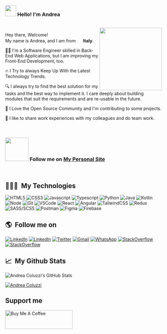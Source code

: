 ### <img src="https://cdn.jsdelivr.net/gh/coluzziandrea/general-assets@master/Readme/HandGreet.gif" width="35px" />&nbsp;<b>Hello! I'm Andrea</b>

<br />
<img align="right" src="https://cdn.jsdelivr.net/gh/coluzziandrea/general-assets@master/Readme/Avatar.png" width="200"/>
<p aligh="left">
  <p>Hey there, Welcome!</br>
 My name is Andrea, and I am from <img src="https://cdn.jsdelivr.net/gh/coluzziandrea/general-assets@master/Readme/icons8-italy-64.png" width="16px"/> <b>Italy</b>.</p>
  	
  👩‍💻 I'm a Software Engineer skilled in Back-End Web Applications, but I am improving my Front-End Development, too.

🔥 I Try to always Keep Up With the Latest Technology Trends.

🔍 I always try to find the best solution for my tasks and the best way to implement it.
I care deeply about building modules that suit the requirements and are re-usable in the future.

🌈 I Love the Open Source Community and I'm contributing to some projects.

🤝 I like to share work experiences with my colleagues and do team work.

</p>

<br>

### <img src="https://cdn.jsdelivr.net/gh/coluzziandrea/general-assets@master/Readme/spaceshuttle.gif" width="75" />&nbsp;Follow me on [My Personal Site](https://www.coluzziandrea.com/)

<br />

## 👨🏻‍💻 &nbsp;My Technologies

<p>
  <img alt="HTML5" src="https://img.shields.io/badge/-HTML5-E34F26?style=flat-square&logo=html5&logoColor=white" />
  <img alt="CSS3" src="https://img.shields.io/badge/-CSS3-1572B6?style=flat-square&logo=css3&logoColor=white" />
    <img alt="Javascript" src="https://img.shields.io/badge/-JavaScript-F7DF1E?style=flat-square&logo=javascript&logoColor=black" />
      <img alt="Typescript" src="https://img.shields.io/badge/TypeScript-007ACC?style=flat-square&logo=typescript&logoColor=white" />
    <img alt="Python" src="https://img.shields.io/badge/Python-3776AB?style=flat-square&logo=python&logoColor=white" />
    <img alt="Java" src="https://img.shields.io/badge/Java-ED8B00?style=flat-square&logo=java&logoColor=white" />    
     <img alt="Kotlin" src="https://img.shields.io/badge/Kotlin-0095D5?&style=flat-square&logo=kotlin&logoColor=white" />    
      <img alt="Node" src="https://img.shields.io/badge/Node.js-43853D?style=flat-square&logo=node.js&logoColor=white" />
    <img alt="Git" src="https://img.shields.io/badge/-Git-F05032?style=flat-square&logo=git&logoColor=white" />
  <img alt="VSCode" src="https://img.shields.io/badge/-Visual_Studio_Code-0078D4?style=flat-square&logo=visual%20studio%20code&logoColor=white" />
  <img alt="React" src="https://img.shields.io/badge/-React-45b8d8?style=flat-square&logo=react&logoColor=white" />
  <img alt="Angular" src="https://img.shields.io/badge/Angular-DD0031?style=flat-square&logo=angular&logoColor=white" />
  <img alt="TailwindCSS" src="https://img.shields.io/badge/-Tailwind%20CSS-0AB6D3?style=flat-square&logo=tailwind-css&logoColor=white" />
  <img alt="Redux" src="https://img.shields.io/badge/-Redux-764ABC?style=flat-square&logo=redux&logoColor=white" />
  <img alt="SASS/SCSS" src="https://img.shields.io/badge/-SASS/SCSS-CC6699?style=flat-square&logo=sass&logoColor=white" />
  <img alt="Postman" src="https://img.shields.io/badge/-Postman-FF6C37?style=flat-square&logo=postman&logoColor=white" />
  <img alt="Figma" src="https://img.shields.io/badge/-Figma-F24E1E?style=flat-square&logo=figma&logoColor=white" />
  <img alt="Firebase" src="https://img.shields.io/badge/-Firebase-ffca28?style=flat-square&logo=firebase&logoColor=white" />
 
</p>

## 🌎 &nbsp;Follow me on

<p>
  <a href="https://www.linkedin.com/in/andrea-coluzzi/" target="_blank"><img alt="LinkedIn" src="https://img.shields.io/badge/-Linkedin-%230077B5.svg?&style=for-the-badge&logo=linkedin&logoColor=white" /></a>
  <a href="https://hashnode.com/@coluzziandrea" target="_blank"><img alt="LinkedIn" src="https://img.shields.io/badge/Hashnode-2962FF?style=for-the-badge&logo=hashnode&logoColor=white" /></a>
 <a href="https://twitter.com/acidevil94" target="_blank"><img alt="Twitter" src="https://img.shields.io/badge/-Twitter-1DA1F2?style=for-the-badge&logo=Twitter&logoColor=white" /></a>
  <a href="mailto:coluzziandrea.dev@gmail.com" target="_blank"><img alt="Gmail" src="https://img.shields.io/badge/-Gmail-EA4335?style=for-the-badge&logo=gmail&logoColor=white" /></a>
     <a href="https://api.whatsapp.com/send/?phone=393402494287&text=Hi%20Andrea%2C%0AI%20wanted%20to%20talk%20to%20you%20about%20a%20project%20I%20had%20in%20mind%20to%20develop.%20I%20think%20you%20are%20the%20right%20person.&app_absent=0"
        target="_blank" lang="it-IT"><img src="https://img.shields.io/badge/WhatsApp-25D366?style=for-the-badge&logo=whatsapp&logoColor=white" alt="WhatsApp" /></a>
     <a href="https://stackoverflow.com/users/4828356/andrea-coluzzi"
        target="_blank" lang="it-IT"><img src="https://img.shields.io/badge/Stack_Overflow-FE7A16?style=for-the-badge&logo=stack-overflow&logoColor=white" alt="StackOverflow" /></a>
 <a href="https://medium.com/@coluzziandrea"
        target="_blank" lang="it-IT"><img src="https://img.shields.io/badge/Medium-12100E?style=for-the-badge&logo=medium&logoColor=white" alt="StackOverflow" /></a>
</p>

## 📈 &nbsp;My Github Stats

<span align="left">

![Andrea Coluzzi's GitHub Stats](https://github-readme-stats.vercel.app/api?username=coluzziandrea&theme=dark)
</span>

[![Andrea Coluzzi](https://github-readme-stats.vercel.app/api/top-langs/?username=coluzziandrea&hide=html&layout=compact&theme=dark)](https://github.com/iuricode/)

## Support me

<a href="https://www.buymeacoffee.com/coluzziandrea" target="_blank"><img src="https://cdn.buymeacoffee.com/buttons/v2/default-yellow.png" alt="Buy Me A Coffee" style="height: 60px !important;width: 217px !important;" ></a>
